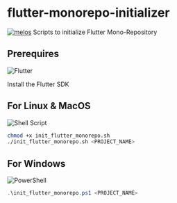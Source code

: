 # flutter-monorepo-initializer
[![melos](https://img.shields.io/badge/maintained%20with-melos-f700ff.svg?style=flat-square)](https://github.com/invertase/melos)
Scripts to initialize Flutter Mono-Repository

## Prerequires
![Flutter](https://img.shields.io/badge/Flutter-%2302569B.svg?style=for-the-badge&logo=Flutter&logoColor=white)

Install the Flutter SDK

## For Linux & MacOS
![Shell Script](https://img.shields.io/badge/shell_script-%23121011.svg?style=for-the-badge&logo=gnu-bash&logoColor=white)
```bash
chmod +x init_flutter_monorepo.sh
./init_flutter_monorepo.sh <PROJECT_NAME>
```

## For Windows
![PowerShell](https://img.shields.io/badge/PowerShell-%235391FE.svg?style=for-the-badge&logo=powershell&logoColor=white)
```powershell
.\init_flutter_monorepo.ps1 <PROJECT_NAME>
```
